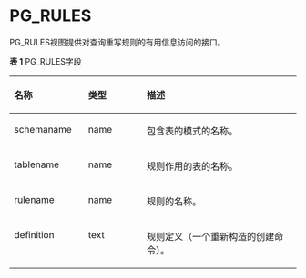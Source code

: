 # PG\_RULES

PG\_RULES视图提供对查询重写规则的有用信息访问的接口。

**表 1**  PG\_RULES字段

<a name="zh-cn_topic_0283137172_zh-cn_topic_0237122430_zh-cn_topic_0059777795_t7f905f8c9d5d4a1190c53664db843ed8"></a>
<table><thead align="left"><tr id="zh-cn_topic_0283137172_zh-cn_topic_0237122430_zh-cn_topic_0059777795_rf0af934f658e4826bcb4f46a249a522a"><th class="cellrowborder" valign="top" width="25.85%" id="mcps1.2.4.1.1"><p id="zh-cn_topic_0283137172_zh-cn_topic_0237122430_zh-cn_topic_0059777795_afb01ad0bf478490099963d2e51dfa4c9"><a name="zh-cn_topic_0283137172_zh-cn_topic_0237122430_zh-cn_topic_0059777795_afb01ad0bf478490099963d2e51dfa4c9"></a><a name="zh-cn_topic_0283137172_zh-cn_topic_0237122430_zh-cn_topic_0059777795_afb01ad0bf478490099963d2e51dfa4c9"></a>名称</p>
</th>
<th class="cellrowborder" valign="top" width="20.4%" id="mcps1.2.4.1.2"><p id="zh-cn_topic_0283137172_zh-cn_topic_0237122430_zh-cn_topic_0059777795_a7d43d2c5df734f7e80cc3dba2eac4b18"><a name="zh-cn_topic_0283137172_zh-cn_topic_0237122430_zh-cn_topic_0059777795_a7d43d2c5df734f7e80cc3dba2eac4b18"></a><a name="zh-cn_topic_0283137172_zh-cn_topic_0237122430_zh-cn_topic_0059777795_a7d43d2c5df734f7e80cc3dba2eac4b18"></a>类型</p>
</th>
<th class="cellrowborder" valign="top" width="53.75%" id="mcps1.2.4.1.3"><p id="zh-cn_topic_0283137172_zh-cn_topic_0237122430_zh-cn_topic_0059777795_a075dd2cfd446499e994b22b4df806d31"><a name="zh-cn_topic_0283137172_zh-cn_topic_0237122430_zh-cn_topic_0059777795_a075dd2cfd446499e994b22b4df806d31"></a><a name="zh-cn_topic_0283137172_zh-cn_topic_0237122430_zh-cn_topic_0059777795_a075dd2cfd446499e994b22b4df806d31"></a>描述</p>
</th>
</tr>
</thead>
<tbody><tr id="zh-cn_topic_0283137172_zh-cn_topic_0237122430_zh-cn_topic_0059777795_r6730545158984704b9ba0dd21f7a3308"><td class="cellrowborder" valign="top" width="25.85%" headers="mcps1.2.4.1.1 "><p id="zh-cn_topic_0283137172_zh-cn_topic_0237122430_zh-cn_topic_0059777795_a2444442d370d4343a3203fe2fdbbba6c"><a name="zh-cn_topic_0283137172_zh-cn_topic_0237122430_zh-cn_topic_0059777795_a2444442d370d4343a3203fe2fdbbba6c"></a><a name="zh-cn_topic_0283137172_zh-cn_topic_0237122430_zh-cn_topic_0059777795_a2444442d370d4343a3203fe2fdbbba6c"></a>schemaname</p>
</td>
<td class="cellrowborder" valign="top" width="20.4%" headers="mcps1.2.4.1.2 "><p id="zh-cn_topic_0283137172_zh-cn_topic_0237122430_zh-cn_topic_0059777795_a3ffc0a9e7e9a4aa085321517fc65843a"><a name="zh-cn_topic_0283137172_zh-cn_topic_0237122430_zh-cn_topic_0059777795_a3ffc0a9e7e9a4aa085321517fc65843a"></a><a name="zh-cn_topic_0283137172_zh-cn_topic_0237122430_zh-cn_topic_0059777795_a3ffc0a9e7e9a4aa085321517fc65843a"></a>name</p>
</td>
<td class="cellrowborder" valign="top" width="53.75%" headers="mcps1.2.4.1.3 "><p id="zh-cn_topic_0283137172_zh-cn_topic_0237122430_zh-cn_topic_0059777795_a763192b97bf54efba0cb5fd618fb6c4d"><a name="zh-cn_topic_0283137172_zh-cn_topic_0237122430_zh-cn_topic_0059777795_a763192b97bf54efba0cb5fd618fb6c4d"></a><a name="zh-cn_topic_0283137172_zh-cn_topic_0237122430_zh-cn_topic_0059777795_a763192b97bf54efba0cb5fd618fb6c4d"></a>包含表的模式的名称。</p>
</td>
</tr>
<tr id="zh-cn_topic_0283137172_zh-cn_topic_0237122430_zh-cn_topic_0059777795_r47a971508ba544b7b03c5a43b1649eb0"><td class="cellrowborder" valign="top" width="25.85%" headers="mcps1.2.4.1.1 "><p id="zh-cn_topic_0283137172_zh-cn_topic_0237122430_zh-cn_topic_0059777795_a0e9f3655613f4cecb40f0ad3c3c152c3"><a name="zh-cn_topic_0283137172_zh-cn_topic_0237122430_zh-cn_topic_0059777795_a0e9f3655613f4cecb40f0ad3c3c152c3"></a><a name="zh-cn_topic_0283137172_zh-cn_topic_0237122430_zh-cn_topic_0059777795_a0e9f3655613f4cecb40f0ad3c3c152c3"></a>tablename</p>
</td>
<td class="cellrowborder" valign="top" width="20.4%" headers="mcps1.2.4.1.2 "><p id="zh-cn_topic_0283137172_zh-cn_topic_0237122430_zh-cn_topic_0059777795_aa025aa89a4234035b8f3066a0d03aeb0"><a name="zh-cn_topic_0283137172_zh-cn_topic_0237122430_zh-cn_topic_0059777795_aa025aa89a4234035b8f3066a0d03aeb0"></a><a name="zh-cn_topic_0283137172_zh-cn_topic_0237122430_zh-cn_topic_0059777795_aa025aa89a4234035b8f3066a0d03aeb0"></a>name</p>
</td>
<td class="cellrowborder" valign="top" width="53.75%" headers="mcps1.2.4.1.3 "><p id="zh-cn_topic_0283137172_zh-cn_topic_0237122430_zh-cn_topic_0059777795_a3785509e74f7426d8d2e333c3fd0abfa"><a name="zh-cn_topic_0283137172_zh-cn_topic_0237122430_zh-cn_topic_0059777795_a3785509e74f7426d8d2e333c3fd0abfa"></a><a name="zh-cn_topic_0283137172_zh-cn_topic_0237122430_zh-cn_topic_0059777795_a3785509e74f7426d8d2e333c3fd0abfa"></a>规则作用的表的名称。</p>
</td>
</tr>
<tr id="zh-cn_topic_0283137172_zh-cn_topic_0237122430_zh-cn_topic_0059777795_r533ff3c9a9844a379aa3e0e76664b1f3"><td class="cellrowborder" valign="top" width="25.85%" headers="mcps1.2.4.1.1 "><p id="zh-cn_topic_0283137172_zh-cn_topic_0237122430_zh-cn_topic_0059777795_a3916a4ceaa3641e08940937258a6be7e"><a name="zh-cn_topic_0283137172_zh-cn_topic_0237122430_zh-cn_topic_0059777795_a3916a4ceaa3641e08940937258a6be7e"></a><a name="zh-cn_topic_0283137172_zh-cn_topic_0237122430_zh-cn_topic_0059777795_a3916a4ceaa3641e08940937258a6be7e"></a>rulename</p>
</td>
<td class="cellrowborder" valign="top" width="20.4%" headers="mcps1.2.4.1.2 "><p id="zh-cn_topic_0283137172_zh-cn_topic_0237122430_zh-cn_topic_0059777795_a9ee76f040c7f43cf851f9c2b941ae6dd"><a name="zh-cn_topic_0283137172_zh-cn_topic_0237122430_zh-cn_topic_0059777795_a9ee76f040c7f43cf851f9c2b941ae6dd"></a><a name="zh-cn_topic_0283137172_zh-cn_topic_0237122430_zh-cn_topic_0059777795_a9ee76f040c7f43cf851f9c2b941ae6dd"></a>name</p>
</td>
<td class="cellrowborder" valign="top" width="53.75%" headers="mcps1.2.4.1.3 "><p id="zh-cn_topic_0283137172_zh-cn_topic_0237122430_zh-cn_topic_0059777795_a6ef55bb5b1e6478185f3a251aacc1343"><a name="zh-cn_topic_0283137172_zh-cn_topic_0237122430_zh-cn_topic_0059777795_a6ef55bb5b1e6478185f3a251aacc1343"></a><a name="zh-cn_topic_0283137172_zh-cn_topic_0237122430_zh-cn_topic_0059777795_a6ef55bb5b1e6478185f3a251aacc1343"></a>规则的名称。</p>
</td>
</tr>
<tr id="zh-cn_topic_0283137172_zh-cn_topic_0237122430_zh-cn_topic_0059777795_rb9fc1776dd2a43ecaa6eb4e596b68aeb"><td class="cellrowborder" valign="top" width="25.85%" headers="mcps1.2.4.1.1 "><p id="zh-cn_topic_0283137172_zh-cn_topic_0237122430_zh-cn_topic_0059777795_adf2851e1eb1344d58021ccffb1429f65"><a name="zh-cn_topic_0283137172_zh-cn_topic_0237122430_zh-cn_topic_0059777795_adf2851e1eb1344d58021ccffb1429f65"></a><a name="zh-cn_topic_0283137172_zh-cn_topic_0237122430_zh-cn_topic_0059777795_adf2851e1eb1344d58021ccffb1429f65"></a>definition</p>
</td>
<td class="cellrowborder" valign="top" width="20.4%" headers="mcps1.2.4.1.2 "><p id="zh-cn_topic_0283137172_zh-cn_topic_0237122430_zh-cn_topic_0059777795_ad29087bde8fe4f6299ab38799b42bc7e"><a name="zh-cn_topic_0283137172_zh-cn_topic_0237122430_zh-cn_topic_0059777795_ad29087bde8fe4f6299ab38799b42bc7e"></a><a name="zh-cn_topic_0283137172_zh-cn_topic_0237122430_zh-cn_topic_0059777795_ad29087bde8fe4f6299ab38799b42bc7e"></a>text</p>
</td>
<td class="cellrowborder" valign="top" width="53.75%" headers="mcps1.2.4.1.3 "><p id="zh-cn_topic_0283137172_zh-cn_topic_0237122430_zh-cn_topic_0059777795_a3f29c3f5ed61478a87358f2b47722411"><a name="zh-cn_topic_0283137172_zh-cn_topic_0237122430_zh-cn_topic_0059777795_a3f29c3f5ed61478a87358f2b47722411"></a><a name="zh-cn_topic_0283137172_zh-cn_topic_0237122430_zh-cn_topic_0059777795_a3f29c3f5ed61478a87358f2b47722411"></a>规则定义（一个重新构造的创建命令）。</p>
</td>
</tr>
</tbody>
</table>

